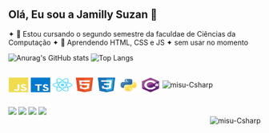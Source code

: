 ## Olá, Eu sou a Jamilly Suzan 👋

✦ 🔭 Estou cursando o segundo semestre da faculdae de Ciências da Computação 
✦ 🌱 Aprendendo HTML, CSS e JS
✦  sem usar no momento

![Anurag's GitHub stats](https://github-readme-stats.vercel.app/api?username=misukz&show_icons=true&theme=radical)
![Top Langs](https://github-readme-stats.vercel.app/api/top-langs/?username=misukz&hide_progress=true&theme=radical)

<div style="display: inline_block"><br>
  <img align="center" alt="misu-Js" height="30" width="40" src="https://raw.githubusercontent.com/devicons/devicon/master/icons/javascript/javascript-plain.svg">
  <img align="center" alt="misu-Ts" height="30" width="40" src="https://raw.githubusercontent.com/devicons/devicon/master/icons/typescript/typescript-plain.svg">
  <img align="center" alt="misu-React" height="30" width="40" src="https://raw.githubusercontent.com/devicons/devicon/master/icons/react/react-original.svg">
  <img align="center" alt="misu-HTML" height="30" width="40" src="https://raw.githubusercontent.com/devicons/devicon/master/icons/html5/html5-original.svg">
  <img align="center" alt="misu-CSS" height="30" width="40" src="https://raw.githubusercontent.com/devicons/devicon/master/icons/css3/css3-original.svg">
  <img align="center" alt="misu-Python" height="30" width="40" src="https://raw.githubusercontent.com/devicons/devicon/master/icons/python/python-original.svg">
  <img align="center" alt="misu-Csharp" height="30" width="40" src="https://raw.githubusercontent.com/devicons/devicon/master/icons/csharp/csharp-original.svg">
  <img align="center" alt="misu-Csharp" height="30" width="40" src="https://cdn.jsdelivr.net/gh/devicons/devicon@latest/icons/mysql/mysql-original-wordmark.svg"/>
</div>  

  ##
 
<div> 
  <a href="https://instagram.com/misukzj" target="_blank"><img src="https://img.shields.io/badge/-Instagram-%23E4405F?style=for-the-badge&logo=instagram&logoColor=white" target="_blank"></a>
 <a href="https://discord.gg/misukk" target="_blank"><img src="https://img.shields.io/badge/Discord-7289DA?style=for-the-badge&logo=discord&logoColor=white" target="_blank"></a> 
  <a href = "mailto:jamillysuzan26@gmail.com"><img src="https://img.shields.io/badge/-Gmail-%23333?style=for-the-badge&logo=gmail&logoColor=white" target="_blank"></a>
  <a href = "https://wa.me/5565996887836" target="_blank"><img src="https://img.shields.io/badge/WhatsApp-25D366?style=for-the-badge&logo=whatsapp&logoColor=white" target="_blank"></a>
</div>


<div>
  <img align="right" alt="misu-Csharp" src="https://media.tenor.com/DVXNuYXLyGUAAAAM/raining-pixel.gif">
</div>

